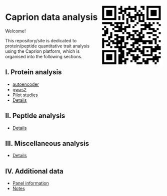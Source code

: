 <a href="https://jinghuazhao.github.io/Caprion/"><img src="pilot/qrcode.png" height=200 width=200 align="right"></img></a>
# Caprion data analysis

Welcome!

This repository/site is dedicated to protein/peptide quantitative trait analysis using the Caprion platform, which is organised into the following sections.

## I. Protein analysis

- [autoencoder](https://jinghuazhao.github.io/Caprion/pilot/autoencoder/)
- [gwas2](https://jinghuazhao.github.io/Caprion/pilot/gwas2/)
- [Pilot studies](https://jinghuazhao.github.io/Caprion/pilot/)
- [Details](progs/)

## II. Peptide analysis

- [Details](peptide_progs)

## III. Miscellaneous analysis

- [Details](misc/)

## IV. Additional data

- [Panel information](https://jinghuazhao.github.io/pQTLdata/reference/caprion.html)
- [Notes](https://jinghuazhao.github.io/Caprion/pilot/Notes/)
